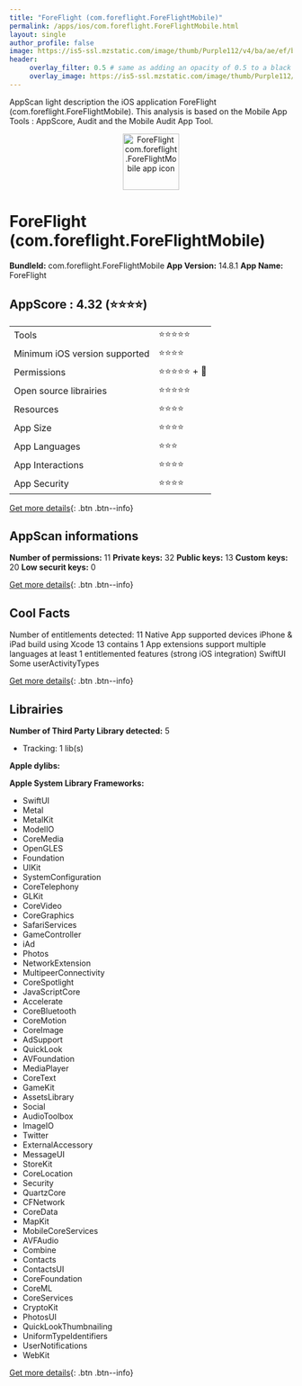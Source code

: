 ```yaml
---
title: "ForeFlight (com.foreflight.ForeFlightMobile)"
permalink: /apps/ios/com.foreflight.ForeFlightMobile.html
layout: single
author_profile: false
image: https://is5-ssl.mzstatic.com/image/thumb/Purple112/v4/ba/ae/ef/baaeefbe-2483-e706-531b-5c815fba8fc8/AppIcon-1x_U007emarketing-5-0-sRGB-85-220.png/512x512bb.jpg
header: 
     overlay_filter: 0.5 # same as adding an opacity of 0.5 to a black background
     overlay_image: https://is5-ssl.mzstatic.com/image/thumb/Purple112/v4/ba/ae/ef/baaeefbe-2483-e706-531b-5c815fba8fc8/AppIcon-1x_U007emarketing-5-0-sRGB-85-220.png/512x512bb.jpg
---
```

AppScan light description the iOS application ForeFlight (com.foreflight.ForeFlightMobile). This analysis is based on the Mobile App Tools : AppScore, Audit and the Mobile Audit App Tool.

  
  
<div style="text-align: center;"><img src="https://is5-ssl.mzstatic.com/image/thumb/Purple112/v4/ba/ae/ef/baaeefbe-2483-e706-531b-5c815fba8fc8/AppIcon-1x_U007emarketing-5-0-sRGB-85-220.png/512x512bb.jpg" width="100" height="100" alt="ForeFlight com.foreflight.ForeFlightMobile app icon"></div>  
  
# ForeFlight (com.foreflight.ForeFlightMobile)

**BundleId:** com.foreflight.ForeFlightMobile
**App Version:** 14.8.1
**App Name:** ForeFlight


## AppScore : 4.32 (⭐️⭐️⭐️⭐️) 

<table>
<tr><td> Tools </td><td> ⭐️⭐️⭐️⭐️⭐️ </td></tr>
<tr><td> Minimum iOS version supported </td><td> ⭐️⭐️⭐️⭐️ </td></tr>
<tr><td> Permissions </td><td> ⭐️⭐️⭐️⭐️⭐️ + 🌟 </td></tr>
<tr><td> Open source librairies </td><td> ⭐️⭐️⭐️⭐️⭐️ </td></tr>
<tr><td> Resources </td><td> ⭐️⭐️⭐️⭐️ </td></tr>
<tr><td> App Size </td><td> ⭐️⭐️⭐️⭐️ </td></tr>
<tr><td> App Languages </td><td> ⭐️⭐️⭐️ </td></tr>
<tr><td> App Interactions </td><td> ⭐️⭐️⭐️⭐️ </td></tr>
<tr><td> App Security </td><td> ⭐️⭐️⭐️⭐️ </td></tr>
</table>

[Get more details](/pricing.html){: .btn .btn--info}  
  
## AppScan informations 

**Number of permissions:** 11
**Private keys:** 32
**Public keys:** 13
**Custom keys:** 20
**Low securit keys:** 0
  
[Get more details](/pricing.html){: .btn .btn--info}

## Cool Facts

Number of entitlements detected: 11
Native App
supported devices iPhone & iPad
build using Xcode 13
contains 1 App extensions
support multiple languages
at least 1 entitlemented features (strong iOS integration)
SwiftUI
Some userActivityTypes
  
[Get more details](/pricing.html){: .btn .btn--info}

## Librairies 
**Number of Third Party Library detected:** 5
- Tracking: 1 lib(s)

**Apple dylibs:**


**Apple System Library Frameworks:**
- SwiftUI
- Metal
- MetalKit
- ModelIO
- CoreMedia
- OpenGLES
- Foundation
- UIKit
- SystemConfiguration
- CoreTelephony
- GLKit
- CoreVideo
- CoreGraphics
- SafariServices
- GameController
- iAd
- Photos
- NetworkExtension
- MultipeerConnectivity
- CoreSpotlight
- JavaScriptCore
- Accelerate
- CoreBluetooth
- CoreMotion
- CoreImage
- AdSupport
- QuickLook
- AVFoundation
- MediaPlayer
- CoreText
- GameKit
- AssetsLibrary
- Social
- AudioToolbox
- ImageIO
- Twitter
- ExternalAccessory
- MessageUI
- StoreKit
- CoreLocation
- Security
- QuartzCore
- CFNetwork
- CoreData
- MapKit
- MobileCoreServices
- AVFAudio
- Combine
- Contacts
- ContactsUI
- CoreFoundation
- CoreML
- CoreServices
- CryptoKit
- PhotosUI
- QuickLookThumbnailing
- UniformTypeIdentifiers
- UserNotifications
- WebKit


  
[Get more details](/pricing.html){: .btn .btn--info}

